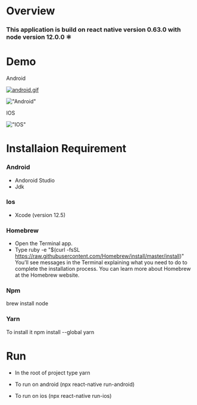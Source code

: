 # Overview

### This application is build on react native version 0.63.0 with node version 12.0.0 ⚛️

# Demo

Android

<a href="https://gifyu.com/image/Sw9sC"><img src="https://s6.gifyu.com/images/android.th.gif" alt="android.gif" border="0" /></a>

!["Android"](https://media.giphy.com/media/o49vrUx8hVmpEv60bb/giphy.gif)

IOS

!["IOS"](https://media.giphy.com/media/4PtjEfK2bJYaSoLIWG/giphy.gif)

# Installaion Requirement

### Android

- Andoroid Studio
- Jdk

### Ios

- Xcode (version 12.5)

### Homebrew

- Open the Terminal app.
- Type ruby -e "\$(curl -fsSL https://raw.githubusercontent.com/Homebrew/install/master/install)" You’ll see messages in the Terminal explaining what you need to do to complete the installation process. You can learn more about Homebrew at the Homebrew website.

### Npm

brew install node

### Yarn

To install it npm install --global yarn

# Run

- In the root of project type yarn

- To run on android (npx react-native run-android)

- To run on ios (npx react-native run-ios)
